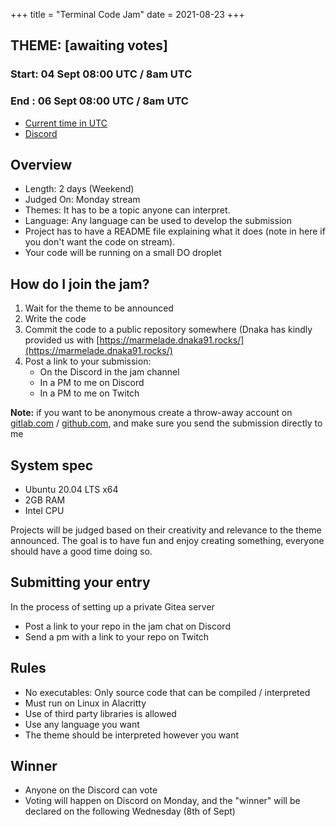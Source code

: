 +++
title = "Terminal Code Jam"
date = 2021-08-23
+++

## THEME: [awaiting votes]

### Start: 04 Sept 08:00 UTC / 8am UTC
### End  : 06 Sept 08:00 UTC / 8am UTC

* [Current time in UTC](https://time.is/UTC)
* [Discord](https://discord.gg/qtyDMat)

## Overview

- Length: 2 days (Weekend)
- Judged On: Monday stream
- Themes: It has to be a topic anyone can interpret.
- Language: Any language can be used to develop the submission
- Project has to have a README file explaining what it does (note in here if you don't want the code on
  stream).
- Your code will be running on a small DO droplet

## How do I join the jam?

1. Wait for the theme to be announced
2. Write the code
3. Commit the code to a public repository somewhere (Dnaka has kindly provided
   us with [https://marmelade.dnaka91.rocks/](https://marmelade.dnaka91.rocks/)
4. Post a link to your submission:
    * On the Discord in the jam channel
    * In a PM to me on Discord
    * In a PM to me on Twitch
 
**Note:** if you want to be anonymous create a throw-away account on
[gitlab.com](https://gitlab.com) / [github.com](https://github.com), and make
sure you send the submission directly to me

## System spec
- Ubuntu 20.04 LTS x64
- 2GB RAM
- Intel CPU
  
Projects will be judged based on their creativity and relevance to the theme announced.
The goal is to have fun and enjoy creating something, 
everyone should have a good time doing so.

## Submitting your entry

In the process of setting up a private Gitea server

* Post a link to your repo in the jam chat on Discord
* Send a pm with a link to your repo on Twitch

## Rules
- No executables: Only source code that can be compiled / interpreted
- Must run on Linux in Alacritty
- Use of third party libraries is allowed
- Use any language you want
- The theme should be interpreted however you want

## Winner
* Anyone on the Discord can vote
* Voting will happen on Discord on Monday, and the "winner" will be declared
  on the following Wednesday (8th of Sept)
